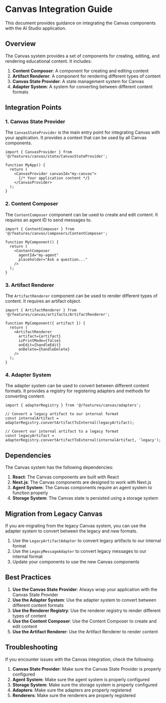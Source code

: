 # Canvas Integration Guide

This document provides guidance on integrating the Canvas components with the AI Studio application.

## Overview

The Canvas system provides a set of components for creating, editing, and rendering educational content. It includes:

1. **Content Composer**: A component for creating and editing content
2. **Artifact Renderer**: A component for rendering different types of content
3. **Canvas State Provider**: A state management system for Canvas
4. **Adapter System**: A system for converting between different content formats

## Integration Points

### 1. Canvas State Provider

The `CanvasStateProvider` is the main entry point for integrating Canvas with your application. It provides a context that can be used by all Canvas components.

```tsx
import { CanvasProvider } from '@/features/canvas/state/CanvasStateProvider';

function MyApp() {
  return (
    <CanvasProvider canvasId="my-canvas">
      {/* Your application content */}
    </CanvasProvider>
  );
}
```

### 2. Content Composer

The `ContentComposer` component can be used to create and edit content. It requires an agent ID to send messages to.

```tsx
import { ContentComposer } from '@/features/canvas/composers/ContentComposer';

function MyComponent() {
  return (
    <ContentComposer 
      agentId="my-agent" 
      placeholder="Ask a question..." 
    />
  );
}
```

### 3. Artifact Renderer

The `ArtifactRenderer` component can be used to render different types of content. It requires an artifact object.

```tsx
import { ArtifactRenderer } from '@/features/canvas/artifacts/ArtifactRenderer';

function MyComponent({ artifact }) {
  return (
    <ArtifactRenderer 
      artifact={artifact} 
      isPrintMode={false} 
      onEdit={handleEdit}
      onDelete={handleDelete}
    />
  );
}
```

### 4. Adapter System

The adapter system can be used to convert between different content formats. It provides a registry for registering adapters and methods for converting content.

```tsx
import { adapterRegistry } from '@/features/canvas/adapters';

// Convert a legacy artifact to our internal format
const internalArtifact = adapterRegistry.convertArtifactToInternal(legacyArtifact);

// Convert our internal artifact to a legacy format
const legacyArtifact = adapterRegistry.convertArtifactToExternal(internalArtifact, 'legacy');
```

## Dependencies

The Canvas system has the following dependencies:

1. **React**: The Canvas components are built with React
2. **Next.js**: The Canvas components are designed to work with Next.js
3. **Agent System**: The Canvas components require an agent system to function properly
4. **Storage System**: The Canvas state is persisted using a storage system

## Migration from Legacy Canvas

If you are migrating from the legacy Canvas system, you can use the adapter system to convert between the legacy and new formats.

1. Use the `LegacyArtifactAdapter` to convert legacy artifacts to our internal format
2. Use the `LegacyMessageAdapter` to convert legacy messages to our internal format
3. Update your components to use the new Canvas components

## Best Practices

1. **Use the Canvas State Provider**: Always wrap your application with the Canvas State Provider
2. **Use the Adapter System**: Use the adapter system to convert between different content formats
3. **Use the Renderer Registry**: Use the renderer registry to render different types of content
4. **Use the Content Composer**: Use the Content Composer to create and edit content
5. **Use the Artifact Renderer**: Use the Artifact Renderer to render content

## Troubleshooting

If you encounter issues with the Canvas integration, check the following:

1. **Canvas State Provider**: Make sure the Canvas State Provider is properly configured
2. **Agent System**: Make sure the agent system is properly configured
3. **Storage System**: Make sure the storage system is properly configured
4. **Adapters**: Make sure the adapters are properly registered
5. **Renderers**: Make sure the renderers are properly registered
